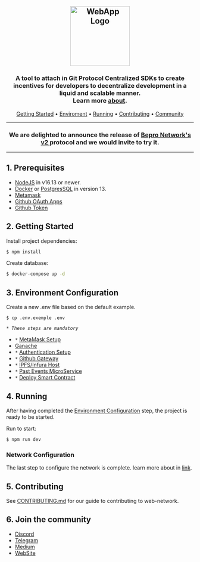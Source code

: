 <h2 align="center">
  <a href="#readme" title="WebApp README.md"><img alt="WebApp Logo" src="https://bafybeigznseyukyehtkphkckbaebjixypvpesd7xkmyx2ryzlsjdexelyy.ipfs.infura-ipfs.io/" alt="WebApp Logo" width="160"/></a>
</h2>

<h3 align="center">
  A tool to attach in Git Protocol Centralized SDKs to create incentives for developers to decentralize development in a liquid and scalable manner.
  <br>
  Learn more <a href="https://bepronetwork.medium.com/what-is-bepro-network-6ec4054d2020">about</a>.
</h3>

<p align="center">
  <a href="#2-getting-started">Getting Started</a> •
  <a href="#3-environment-configuration">Enviroment</a> •
  <a href="#4-running">Running</a> •
  <a href="#5-contributing">Contributing</a> •
  <a href="#6-join-the-community">Community</a>
</p>

---

<h3 align="center">
  We are delighted to announce the release of <a href="https://app.bepro.network/">Bepro Network's v2 </a> protocol and we would invite to try it.
</h3>

---

## 1. Prerequisites

- [NodeJS](https://nodejs.dev/) in v16.13 or newer.
- [Docker](https://docs.docker.com/desktop/#download-and-install) or [PostgresSQL](https://www.postgresql.org/download/) in version 13.
- [Metamask](https://metamask.io/download/)
- [Github OAuth Apps](https://docs.github.com/en/developers/apps/building-oauth-apps)
- [Github Token](https://docs.github.com/en/authentication/keeping-your-account-and-data-secure/creating-a-personal-access-token)

## 2. Getting Started

Install project dependencies:

```bash
$ npm install
```

Create database:

```bash
$ docker-compose up -d
```

## 3. Environment Configuration

Create a new .env file based on the default example.

```console
$ cp .env.exemple .env
```

_`* These steps are mandatory`_

- `*` [MetaMask Setup](./docs/METAMASK.md)
- [Ganache](./docs/GANACHE.md)
- `*` [Authentication Setup](./docs/AUTHENTICATION.md)
- `*` [Github Gateway](./docs/GITHUB-GATEWAY.md)
- `*` [IPFS/Infura Host](./docs/IPFS.md)
- `*` [Past Events MicroService](https://github.com/taikai/webnetwork-events)
- `*` [Deploy Smart Contract](./docs/DEPLOY-SMART-CONTRACT.md)

## 4. Running

After having completed the [Environment Configuration](#3-environment-configuration) step, the project is ready to be started.

Run to start:

```bash
$ npm run dev
```

### Network Configuration

The last step to configure the network is complete. learn more about in [link](./docs/NETWORK-MANAGER.md).

## 5. Contributing

See [CONTRIBUTING.md](https://github.com/bepronetwork/web-network/CONTRIBUTING.md) for our guide to contributing to web-network.

## 6. Join the community

- [Discord](https://discord.gg/9aUufhzhfm)
- [Telegram](https://t.me/betprotocol)
- [Medium](https://bepronetwork.medium.com)
- [WebSite](https://www.bepro.network)
